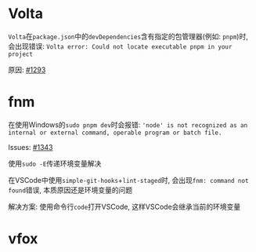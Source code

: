# Volta

`Volta`在`package.json`中的`devDependencies`含有指定的包管理器(例如: `pnpm`)时, 会出现错误: `Volta error: Could not locate executable pnpm in your project`

原因: [#1293](https://github.com/volta-cli/volta/issues/1293)

# fnm

在使用Windows的`sudo pnpm dev`时会报错: `'node' is not recognized as an internal or external command, operable program or batch file.`

Issues: [#1343](https://github.com/Schniz/fnm/issues/1343)

使用`sudo -E`传递环境变量解决

在VSCode中使用`simple-git-hooks`+`lint-staged`时, 会出现`fnm: command not found`错误, 本质原因还是环境变量的问题

解决方案: 使用命令行`code`打开VSCode, 这样VSCode会继承当前的环境变量

# vfox